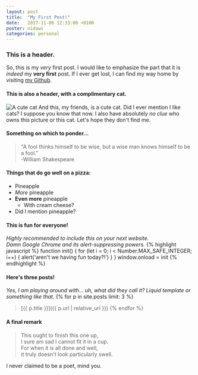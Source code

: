 ```yaml
---
layout: post
title:  "My First Post!"
date:   2017-11-06 12:33:00 +0100
poster: nidawi
categories: personal
---
```

### This is a **header**.
So, this is my _very_ first post. I would like to emphasize the part that it is _indeed_ my **very first** post.
If I ever get lost, I can find my way home by visiting [my Github](https://github.com/1dv022/ja222ts-examination-1).
#### This is also a header, with a complimentary cat.
![A cute cat](https://www.rd.com/wp-content/uploads/sites/2/2016/02/06-train-cat-shake-hands.jpg)
And this, my friends, is a cute cat. Did I ever mention I like cats? I suppose you know that now. I also have absolutely _no clue_ who owns this picture or this cat. Let's hope they don't find me.
#### Something on which to ponder...
> "A fool thinks himself to be wise, but a wise man knows himself to be a fool."  
> -William Shakespeare

#### Things that do go well on a pizza:
* Pineapple
* _More_ pineapple
* **Even more** pineapple
  * With cream cheese?
* Did I mention pineapple?

#### This is fun for everyone!
_Highly recommended to include this on your next website.  
Damn Google Chrome and its alert-suppressing powers._
{% highlight javascript %}
function init() {
  for (let i = 0; i < Number.MAX_SAFE_INTEGER; i++) {
    alert('aren\'t we having fun today?!')
  }
}
window.onload = init
{% endhighlight %}

#### Here's three posts!
_Yes, I am playing around with... uh, what did they call it? Liquid template or something like that._
{% for p in site.posts limit: 3 %}
> [{{ p.title }}]({{ p.url | relative_url }})
{% endfor %}

#### A final remark
> This ought to finish this one up,  
> I sure am sad I cannot fit it in a cup.  
> For when it is all done and well,  
> it truly doesn't look particularly swell.

I never claimed to be a poet, mind you.


